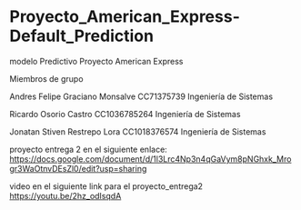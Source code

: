 # Proyecto_American_Express-Default_Prediction
modelo Predictivo Proyecto American Express 

Miembros de grupo

Andres Felipe Graciano Monsalve CC71375739 Ingeniería de Sistemas 

Ricardo Osorio Castro CC1036785264 Ingeniería de Sistemas 

Jonatan Stiven Restrepo Lora CC1018376574 Ingeniería de Sistemas 

proyecto entrega 2 en el siguiente enlace:
https://docs.google.com/document/d/1l3Lrc4Np3n4qGaVym8pNGhxk_Mrogr3WaOtnvDEsZl0/edit?usp=sharing

video en el siguiente link para el proyecto_entrega2
https://youtu.be/2hz_odIsqdA
